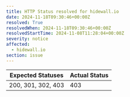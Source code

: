 ```yaml
---
title: HTTP Status resolved for hidewall.io
date: 2024-11-18T09:30:46+00:00Z
resolved: True
resolvedWhen: 2024-11-18T09:30:46+00:00Z
resolvedStartTime: 2024-11-08T11:28:04+00:00Z
severity: notice
affected:
  - hidewall.io
section: issue
---
```


| Expected Statuses | Actual Status  |
|-------------------|----------------|
| 200, 301, 302, 403 | 403 |
